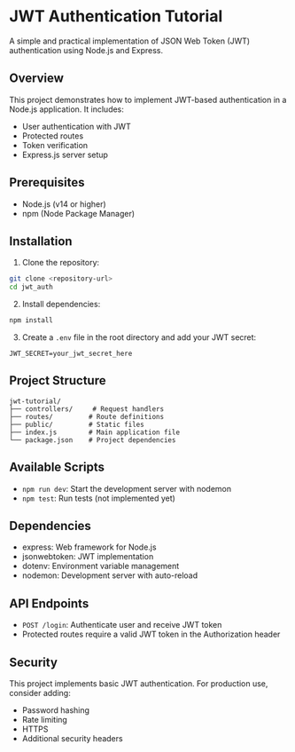 # JWT Authentication Tutorial

A simple and practical implementation of JSON Web Token (JWT) authentication using Node.js and Express.

## Overview

This project demonstrates how to implement JWT-based authentication in a Node.js application. It includes:

- User authentication with JWT
- Protected routes
- Token verification
- Express.js server setup

## Prerequisites

- Node.js (v14 or higher)
- npm (Node Package Manager)

## Installation

1. Clone the repository:

```bash
git clone <repository-url>
cd jwt_auth
```

2. Install dependencies:

```bash
npm install
```

3. Create a `.env` file in the root directory and add your JWT secret:

```
JWT_SECRET=your_jwt_secret_here
```

## Project Structure

```
jwt-tutorial/
├── controllers/     # Request handlers
├── routes/         # Route definitions
├── public/         # Static files
├── index.js        # Main application file
└── package.json    # Project dependencies
```

## Available Scripts

- `npm run dev`: Start the development server with nodemon
- `npm test`: Run tests (not implemented yet)

## Dependencies

- express: Web framework for Node.js
- jsonwebtoken: JWT implementation
- dotenv: Environment variable management
- nodemon: Development server with auto-reload

## API Endpoints

- `POST /login`: Authenticate user and receive JWT token
- Protected routes require a valid JWT token in the Authorization header

## Security

This project implements basic JWT authentication. For production use, consider adding:

- Password hashing
- Rate limiting
- HTTPS
- Additional security headers


